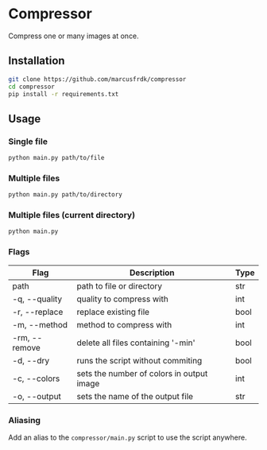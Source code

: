 # Compressor

Compress one or many images at once.

## Installation

```bash
git clone https://github.com/marcusfrdk/compressor
cd compressor
pip install -r requirements.txt
```

## Usage

### Single file

```bash
python main.py path/to/file
```

### Multiple files

```bash
python main.py path/to/directory
```

### Multiple files (current directory)

```bash
python main.py
```

### Flags

| Flag          | Description                               | Type |
| ------------- | ----------------------------------------- | ---- |
| path          | path to file or directory                 | str  |
| -q, --quality | quality to compress with                  | int  |
| -r, --replace | replace existing file                     | bool |
| -m, --method  | method to compress with                   | int  |
| -rm, --remove | delete all files containing '-min'        | bool |
| -d, --dry     | runs the script without commiting         | bool |
| -c, --colors  | sets the number of colors in output image | int  |
| -o, --output  | sets the name of the output file          | str  |

### Aliasing

Add an alias to the `compressor/main.py` script to use the script anywhere.
